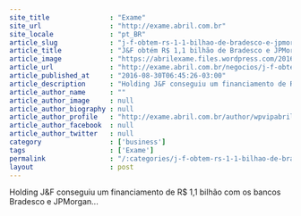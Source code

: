 ```yaml
---
site_title               : "Exame"
site_url                 : "http://exame.abril.com.br"
site_locale              : "pt_BR"
article_slug             : "j-f-obtem-rs-1-1-bilhao-de-bradesco-e-jpmorgan"
article_title            : "J&F obtém R$ 1,1 bilhão de Bradesco e JPMorgan"
article_image            : "https://abrilexame.files.wordpress.com/2016/09/size_960_16_9_alpargatas37.jpg?quality=70&strip=all&w=960"
article_url              : "http://exame.abril.com.br/negocios/j-f-obtem-r-1-1-bi-de-bradesco-e-jp-morgan/"
article_published_at     : "2016-08-30T06:45:26-03:00"
article_description      : "Holding J&F conseguiu um financiamento de R$ 1,1 bilhão com os bancos Bradesco e JPMorgan..."
article_author_name      : ""
article_author_image     : null
article_author_biography : null
article_author_profile   : "http://exame.abril.com.br/author/wpvipabril/"
article_author_facebook  : null
article_author_twitter   : null
category                 : ['business']
tags                     : ['Exame']
permalink                : "/:categories/j-f-obtem-rs-1-1-bilhao-de-bradesco-e-jpmorgan/"
layout                   : post
---
```


Holding J&F conseguiu um financiamento de R$ 1,1 bilhão com os bancos Bradesco e JPMorgan...
